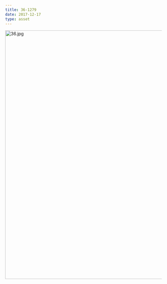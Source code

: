 ```yaml
---
title: 36-1279
date: 2017-12-17
type: asset
---
```

<img src="http://ccnmtl.columbia.edu/projects/histologylab/assets/images/36.jpg" width="800" alt="36.jpg" style="margin: 0;padding: 0;border: 0;">